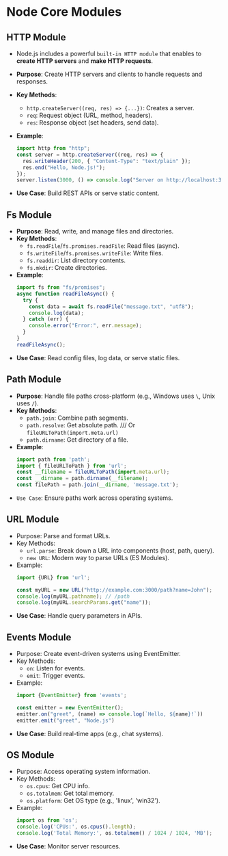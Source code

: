 # Node Core Modules

## HTTP Module

- Node.js includes a powerful `built-in HTTP module` that enables to **create HTTP servers** and **make HTTP requests**.

- **Purpose**: Create HTTP servers and clients to handle requests and responses.
- **Key Methods**:
  - `http.createServer((req, res) => {...})`: Creates a server.
  - `req`: Request object (URL, method, headers).
  - `res`: Response object (set headers, send data).
- **Example**:

  ```js
  import http from "http";
  const server = http.createServer((req, res) => {
    res.writeHeader(200, { "Content-Type": "text/plain" });
    res.end("Hello, Node.js!");
  });
  server.listen(3000, () => console.log("Server on http://localhost:3000"));
  ```

- **Use Case**: Build REST APIs or serve static content.

## Fs Module

- **Purpose**: Read, write, and manage files and directories.
- **Key Methods**:
  - `fs.readFile`/`fs.promises.readFile`: Read files (async).
  - `fs.writeFile`/`fs.promises.writeFile`: Write files.
  - `fs.readdir`: List directory contents.
  - `fs.mkdir`: Create directories.
- **Example**:
  ```js
  import fs from "fs/promises";
  async function readFileAsync() {
    try {
      const data = await fs.readFile("message.txt", "utf8");
      console.log(data);
    } catch (err) {
      console.error("Error:", err.message);
    }
  }
  readFileAsync();
  ```
- **Use Case**: Read config files, log data, or serve static files.


## Path Module

- **Purpose**: Handle file paths cross-platform (e.g., Windows uses `\`, Unix uses `/`).
- **Key Methods**:
    - `path.join`: Combine path segments.
    - `path.resolve`: Get absolute path.    /// Or `fileURLToPath(import.meta.url)`
    - `path.dirname`: Get directory of a file.
- **Example**:
    ```js
    import path from 'path';
    import { fileURLToPath } from 'url';
    const __filename = fileURLToPath(import.meta.url);
    const __dirname = path.dirname(__filename);
    const filePath = path.join(__dirname, 'message.txt');
    ```
- `Use Case`: Ensure paths work across operating systems.

## URL Module

- Purpose: Parse and format URLs.
- Key Methods:
    - `url.parse`: Break down a URL into components (host, path, query).
    - `new URL`: Modern way to parse URLs (ES Modules).
- Example:
    ```js
    import {URL} from 'url';
    
    const myURL = new URL("http://example.com:3000/path?name=John");
    console.log(myURL.pathname); // /path
    console.log(myURL.searchParams.get("name"));
    ```
- **Use Case**: Handle query parameters in APIs.

## Events Module

- Purpose: Create event-driven systems using EventEmitter.
- Key Methods:
    - `on`: Listen for events.
    - `emit`: Trigger events.
- Example:
    ```js
    import {EventEmitter} from 'events';

    const emitter = new EventEmitter();
    emitter.on("greet", (name) => console.log(`Hello, ${name}!`))
    emitter.emit("greet", "Node.js")
    ```
- **Use Case**: Build real-time apps (e.g., chat systems).

## OS Module

- Purpose: Access operating system information.
- Key Methods:
    - `os.cpus`: Get CPU info.
    - `os.totalmem`: Get total memory.
    - `os.platform`: Get OS type (e.g., 'linux', 'win32').
- Example:
    ```js
    import os from 'os';
    console.log('CPUs:', os.cpus().length);
    console.log('Total Memory:', os.totalmem() / 1024 / 1024, 'MB');
    ```
- **Use Case**: Monitor server resources.